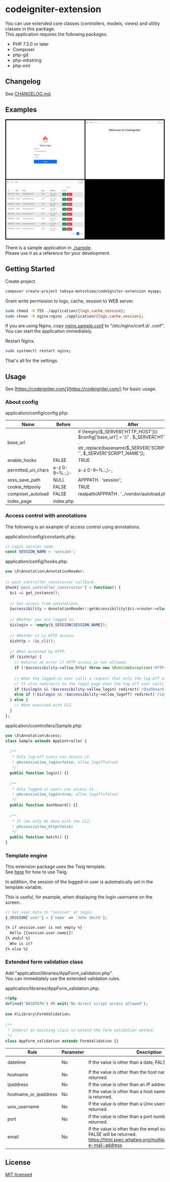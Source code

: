 # codeigniter-extension

You can use extended core classes (controllers, models, views) and utility classes in this package.  
This application requires the following packages.  
* PHP 7.3.0 or later
* Composer
* php-gd
* php-mbstring
* php-xml

## Changelog

See [CHANGELOG.md](./CHANGELOG.md).

## Examples

![screencap.jpg](https://raw.githubusercontent.com/takuya-motoshima/codeigniter-extension/master/documents/screencap.jpg)

There is a sample application in [./sample](./sample).  
Please use it as a reference for your development.

## Getting Started

Create project.  

```sh
composer create-project takuya-motoshima/codeIgniter-extension myapp;
```

Grant write permission to logs, cache, session to WEB server.  

```sh
sudo chmod -R 755 ./application/{logs,cache,session};
sudo chown -R nginx:nginx ./application/{logs,cache,session};
```

If you are using Nginx, copy [nginx.sample.conf](./nginx.sample.conf) to "/etc/nginx/conf.d/<Your application name> .conf".  
You can start the application immediately.  

Restart Nginx.  

```sh
sudo systemctl restart nginx;
```

That's all for the settings.

## Usage

See [https://codeigniter.com/](https://codeigniter.com/) for basic usage.  

### About config

application/config/config.php:  

<table>
  <thead>
    <tr>
      <th>Name</th>
      <th>Before</th>
      <th>After</th>
    </tr>
  </thead>
  <tbody>
    <tr>
      <td>base_url</td>
      <td></td>
      <td>if (!empty($_SERVER['HTTP_HOST'])) $config['base_url'] = '//' . $_SERVER['HTTP_HOST'] . str_replace(basename($_SERVER['SCRIPT_NAME']), '', $_SERVER['SCRIPT_NAME']);</td>
    </tr>
    <tr>
      <td>enable_hooks</td>
      <td>FALSE</td>
      <td>TRUE</td>
    </tr>
    <tr>
      <td>permitted_uri_chars</td>
      <td>a-z 0-9~%.:_\-</td>
      <td>a-z 0-9~%.:_\-,</td>
    </tr>
    <tr>
      <td>sess_save_path</td>
      <td>NULL</td>
      <td>APPPATH . 'session';</td>
    </tr>
    <tr>
      <td>cookie_httponly</td>
      <td>FALSE</td>
      <td>TRUE</td>
    </tr>
    <tr>
      <td>composer_autoload</td>
      <td>FALSE</td>
      <td>realpath(APPPATH . '../vendor/autoload.php');</td>
    </tr>
    <tr>
      <td>index_page</td>
      <td>index.php</td>
      <td></td>
    </tr>
  </tbody>
</table>

### Access control with annotations

The following is an example of access control using annotations.  

application/config/constants.php:  

```php
// Login session name.
const SESSION_NAME = 'session';
```

application/config/hooks.php:  

```php
use \X\Annotation\AnnotationReader;

// post_controller_constructor callback.
$hook['post_controller_constructor'] = function() {
  $ci =& get_instance();

  // Get access from annotations.
  $accessibility = AnnotationReader::getAccessibility($ci->router->class, $ci->router->method);

  // Whether you are logged in.
  $islogin = !empty($_SESSION[SESSION_NAME]);

  // Whether it is HTTP access.
  $ishttp = !is_cli();

  // When accessed by HTTP.
  if ($ishttp) {
    // Returns an error if HTTP access is not allowed.
    if (!$accessibility->allow_http) throw new \RuntimeException('HTTP access is not allowed.');

    // When the logged-in user calls a request that only the log-off user can access, redirect to the dashboard.
    // It also redirects to the login page when the log-off user calls a request that only the logged-in user can access.
    if ($islogin && !$accessibility->allow_login) redirect('/dashboard');
    else if (!$islogin && !$accessibility->allow_logoff) redirect('/login');
  } else {
    // When executed with CLI.
  }
};
```

application/ccontrollers/Sample.php:  

```php
use \X\Annotation\Access;
class Sample extends AppController {
  
  /**
   * Only log-off users can access it.
   * @Access(allow_login=false, allow_logoff=true)
   */
  public function login() {}
  
  /**
   * Only logged-in users can access it..
   * @Access(allow_login=true, allow_logoff=false)
   */
  public function dashboard() {}
  
  /**
   * It can only be done with the CLI.
   * @Access(allow_http=false)
   */
  public function batch() {}
}
```

### Template engine

This extension package uses the Twig template.  
See [here](https://twig.symfony.com/doc/3.x/) for how to use Twig.  

In addition, the session of the logged-in user is automatically set in the template variable.  

This is useful, for example, when displaying the login username on the screen. 

```php
// Set user data to "session" at login.
$_SESSION['user'] = ['name' => 'John Smith'];
```

```html
{% if session.user is not empty %}
  Hello {{session.user.name}}!
{% endif %}
  Who is it?
{% else %}
```

### Extended form validation class

Add "application/libraries/AppForm_validation.php".  
You can immediately use the extended validation rules.

application/libraries/AppForm_validation.php:  

```php
<?php
defined('BASEPATH') OR exit('No direct script access allowed');

use X\Library\FormValidation;

/**
 * Inherit an existing class to extend the form validation method.
 */
class AppForm_validation extends FormValidation {}
```

<table>
  <thead>
    <tr>
      <th>Rule</th>
      <th>Parameter</th>
      <th>Description</th>
      <th>Example</th>
    </tr>
  </thead>
  <tbody>
    <tr>
      <td>datetime</td>
      <td>No</td>
      <td>If the value is other than a date, FALSE is returned..</td>
      <td>datetime[Y-m-d H:i:s]</td>
    </tr>
    <tr>
      <td>hostname</td>
      <td>No</td>
      <td>If the value is other than the host name, FALSE is returned.</td>
      <td></td>
    </tr>
    <tr>
      <td>ipaddress</td>
      <td>No</td>
      <td>If the value is other than an IP address, FALSE is returned.</td>
      <td></td>
    </tr>
    <tr>
      <td>hostname_or_ipaddress</td>
      <td>No</td>
      <td>If the value is other than a host name or IP address, FALSE is returned.</td>
      <td></td>
    </tr>
    <tr>
      <td>unix_username</td>
      <td>No</td>
      <td>If the value is other than a Unix username, FALSE is returned.</td>
      <td></td>
    </tr>
    <tr>
      <td>port</td>
      <td>No</td>
      <td>If the value is other than a port number, FALSE is returned.</td>
      <td></td>
    </tr>
    <tr>
      <td>email</td>
      <td>No</td>
      <td>If the value is other than the email suggested in HTML5, FALSE will be returned.<br><a href="https://html.spec.whatwg.org/multipage/input.html#valid-e-mail-address">https://html.spec.whatwg.org/multipage/input.html#valid-e-mail-address</a></td>
      <td></td>
    </tr>
  </tbody>
</table>


## License

[MIT licensed](./LICENSE.txt)